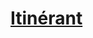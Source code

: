 ﻿---
!LinkItem
Link: background_itinerant_hd.md
NameLink: <!--NameLink-->[Itinérant](hd_background_itinerant.md)<!--/NameLink-->
Id: backgrounds_hd.md#itinérant
ParentLink: backgrounds_hd.md#historique
Name: Itinérant
ParentName: Historique
Attributes:
  NameLink: '[Itinérant](hd_background_itinerant.md)'
  Markdown: >+
    # <!--NameLink-->[Itinérant](hd_background_itinerant.md)<!--/NameLink-->

AttributesDictionary: >+
  NameLink: '[Itinérant](hd_background_itinerant.md)'

  Markdown: >+

    # <!--NameLink-->[Itinérant](hd_background_itinerant.md)<!--/NameLink-->



---




# [Itinérant](hd_background_itinerant.md)



